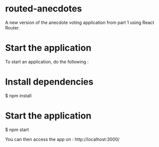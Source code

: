 # routed-anecdotes
 A new version of the anecdote voting application from part 1 using React Router.
 
 # Start the application
 
 To start an application, do the following :

# Install dependencies
$ npm install

# Start the application
$ npm start

You can then access the app on : http://localhost:3000/
